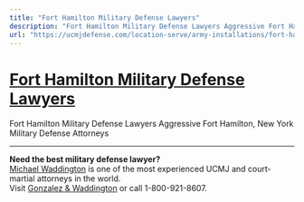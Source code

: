 ```yaml
---
title: "Fort Hamilton Military Defense Lawyers"
description: "Fort Hamilton Military Defense Lawyers Aggressive Fort Hamilton, New York Military Defense Attorneys "
url: "https://ucmjdefense.com/location-serve/army-installations/fort-hamilton-military-defense-lawyers.html"
---
```


# [Fort Hamilton Military Defense Lawyers](https://ucmjdefense.com/location-serve/army-installations/fort-hamilton-military-defense-lawyers.html)

Fort Hamilton Military Defense Lawyers Aggressive Fort Hamilton, New York Military Defense Attorneys 

---

**Need the best military defense lawyer?**  
[Michael Waddington](https://ucmjdefense.com/attorneys/michael-stewart-waddington-partner.html) is one of the most experienced UCMJ and court-martial attorneys in the world.  
Visit [Gonzalez & Waddington](https://ucmjdefense.com) or call 1-800-921-8607.
